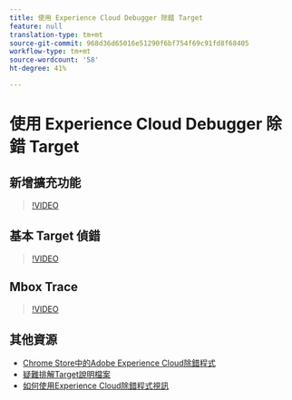 ```yaml
---
title: 使用 Experience Cloud Debugger 除錯 Target
feature: null
translation-type: tm+mt
source-git-commit: 968d36d65016e51290f6bf754f69c91fd8f68405
workflow-type: tm+mt
source-wordcount: '58'
ht-degree: 41%

---
```



# 使用 Experience Cloud Debugger 除錯 Target

## 新增擴充功能

>[!VIDEO](https://video.tv.adobe.com/v/23114/?quality=12)

## 基本 Target 偵錯

>[!VIDEO](https://video.tv.adobe.com/v/23115/?quality=12)

## Mbox Trace

>[!VIDEO](https://video.tv.adobe.com/v/23113/?quality=12)

## 其他資源

+ [Chrome Store中的Adobe Experience Cloud除錯程式](https://chrome.google.com/webstore/detail/adobe-experience-cloud-de/ocdmogmohccmeicdhlhhgepeaijenapj?hl=en)
+ [疑難排解Target說明檔案](/help/r-troubleshooting-target/troubleshooting-target.md)
+ [如何使用Experience Cloud除錯程式視訊](https://helpx.adobe.com/marketing-cloud-core/kt/using/experience-cloud-debugger-feature-video-use.html)
